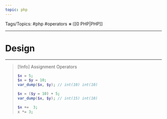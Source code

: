 ```yaml
---
topic: php
---
```



Tags/Topics: #php #operators
∗:[[0 PHP|PHP]]

---
# Design

--- 

> [!info] Assignment Operators
>```php
>$x = 5;
>$x = $y = 10;
>var_dump($x, $y); // int(10) int(10)
>
>$x = ($y = 10) + 5;
>var_dump($x, $y); // int(15) int(10)
>
>$x +=  3;
>x *= 3;
>```
